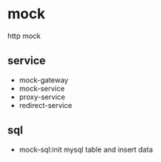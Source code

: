 # mock
http mock
## service
* mock-gateway
* mock-service
* proxy-service
* redirect-service
## sql
* mock-sql:init mysql table and insert data
